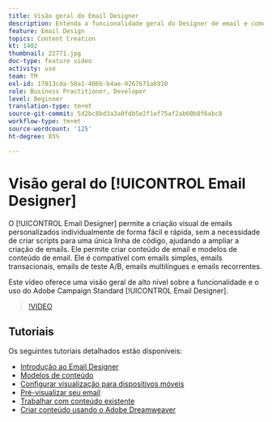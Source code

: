 ```yaml
---
title: Visão geral do Email Designer
description: Entenda a funcionalidade geral do Designer de email e como projetar um email do zero.
feature: Email Design
topics: Content Creation
kt: 1402
thumbnail: 22771.jpg
doc-type: feature video
activity: use
team: TM
exl-id: 17813cda-50a1-406b-b4ae-9267671a6910
role: Business Practitioner, Developer
level: Beginner
translation-type: tm+mt
source-git-commit: 5d2bc8bd3a3a0fdb5e2f1ef75af2ab60b8f6abc8
workflow-type: tm+mt
source-wordcount: '125'
ht-degree: 85%

---
```


# Visão geral do [!UICONTROL Email Designer] 

O [!UICONTROL Email Designer] permite a criação visual de emails personalizados individualmente de forma fácil e rápida, sem a necessidade de criar scripts para uma única linha de código, ajudando a ampliar a criação de emails. Ele permite criar conteúdo de email e modelos de conteúdo de email. Ele é compatível com emails simples, emails transacionais, emails de teste A/B, emails multilíngues e emails recorrentes.

Este vídeo oferece uma visão geral de alto nível sobre a funcionalidade e o uso do Adobe Campaign Standard [!UICONTROL Email Designer].

>[!VIDEO](https://video.tv.adobe.com/v/22771?quality=12)

## Tutoriais

Os seguintes tutoriais detalhados estão disponíveis:

* [Introdução ao Email Designer](/help/designing-content/email-designer/getting-started-with-the-email-designer.md)
* [Modelos de conteúdo](/help/designing-content/email-designer/email-content-templates.md)
* [Configurar visualização para dispositivos móveis](/help/designing-content/email-designer/configure-the-mobile-view.md)
* [Pré-visualizar seu email](/help/designing-content/email-designer/preview-your-email.md)
* [Trabalhar com conteúdo existente](/help/designing-content/email-designer/working-with-existing-content.md)
* [Criar conteúdo usando o Adobe Dreamweaver](/help/designing-content/email-designer/dreamweaver-integration.md)
